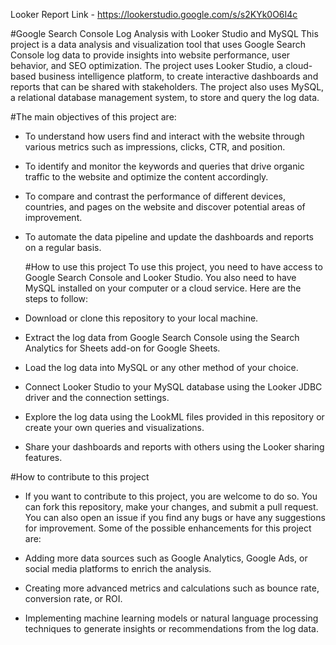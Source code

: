  Looker Report Link -      https://lookerstudio.google.com/s/s2KYk0O6I4c

#Google Search Console Log Analysis with Looker Studio and MySQL
This project is a data analysis and visualization tool that uses Google Search Console log data to provide insights into website performance, user behavior, and SEO optimization. The project uses Looker Studio, a cloud-based business intelligence platform, to create interactive dashboards and reports that can be shared with stakeholders. The project also uses MySQL, a relational database management system, to store and query the log data.

#The main objectives of this project are:

- To understand how users find and interact with the website through various metrics such as impressions, clicks, CTR, and position.
- To identify and monitor the keywords and queries that drive organic traffic to the website and optimize the content accordingly.
- To compare and contrast the performance of different devices, countries, and pages on the website and discover potential areas of improvement.
- To automate the data pipeline and update the dashboards and reports on a regular basis.

  #How to use this project
To use this project, you need to have access to Google Search Console and Looker Studio. You also need to have MySQL installed on your computer or a cloud service. Here are the steps to follow:

- Download or clone this repository to your local machine.
- Extract the log data from Google Search Console using the Search Analytics for Sheets add-on for Google Sheets.
- Load the log data into MySQL or any other method of your choice.
- Connect Looker Studio to your MySQL database using the Looker JDBC driver and the connection settings.
- Explore the log data using the LookML files provided in this repository or create your own queries and visualizations.
- Share your dashboards and reports with others using the Looker sharing features.

#How to contribute to this project
- If you want to contribute to this project, you are welcome to do so. You can fork this repository, make your changes, and submit a pull request. You can also open an issue if you find any bugs or have any suggestions for improvement. Some of the possible enhancements for this project are:

- Adding more data sources such as Google Analytics, Google Ads, or social media platforms to enrich the analysis.
- Creating more advanced metrics and calculations such as bounce rate, conversion rate, or ROI.
- Implementing machine learning models or natural language processing techniques to generate insights or recommendations from the log data.
